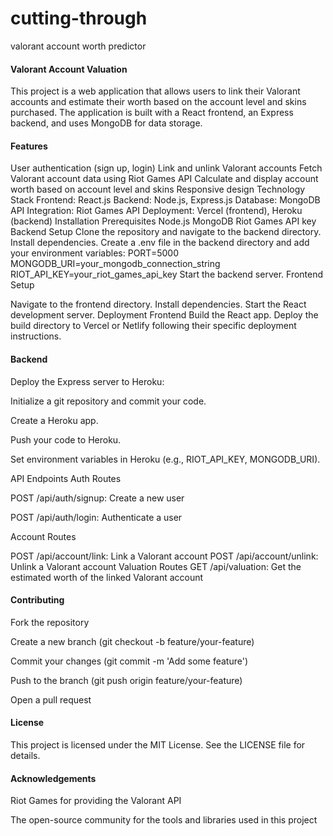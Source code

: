 # cutting-through
valorant account worth predictor

#### Valorant Account Valuation

This project is a web application that allows users to link their Valorant accounts and estimate their worth based on the account level and skins purchased. The application is built with a React frontend, an Express backend, and uses MongoDB for data storage.


#### Features



User authentication (sign up, login)
Link and unlink Valorant accounts
Fetch Valorant account data using Riot Games API
Calculate and display account worth based on account level and skins
Responsive design
Technology Stack
Frontend: React.js
Backend: Node.js, Express.js
Database: MongoDB
API Integration: Riot Games API
Deployment: Vercel (frontend), Heroku (backend)
Installation
Prerequisites
Node.js
MongoDB
Riot Games API key
Backend Setup
Clone the repository and navigate to the backend directory.
Install dependencies.
Create a .env file in the backend directory and add your environment variables:
PORT=5000
MONGODB_URI=your_mongodb_connection_string
RIOT_API_KEY=your_riot_games_api_key
Start the backend server.
Frontend Setup


Navigate to the frontend directory.
Install dependencies.
Start the React development server.
Deployment
Frontend
Build the React app.
Deploy the build directory to Vercel or Netlify following their specific deployment instructions.

#### Backend
Deploy the Express server to Heroku:


Initialize a git repository and commit your code.

Create a Heroku app.

Push your code to Heroku.

Set environment variables in Heroku (e.g., RIOT_API_KEY, MONGODB_URI).

API Endpoints
Auth Routes

POST /api/auth/signup: Create a new user

POST /api/auth/login: Authenticate a user

Account Routes

POST /api/account/link: Link a Valorant account
POST /api/account/unlink: Unlink a Valorant account
Valuation Routes
GET /api/valuation: Get the estimated worth of the linked Valorant account


#### Contributing


Fork the repository

Create a new branch (git checkout -b feature/your-feature)

Commit your changes (git commit -m 'Add some feature')

Push to the branch (git push origin feature/your-feature)

Open a pull request

#### License


This project is licensed under the MIT License. See the LICENSE file for details.


#### Acknowledgements

Riot Games for providing the Valorant API

The open-source community for the tools and libraries used in this project
